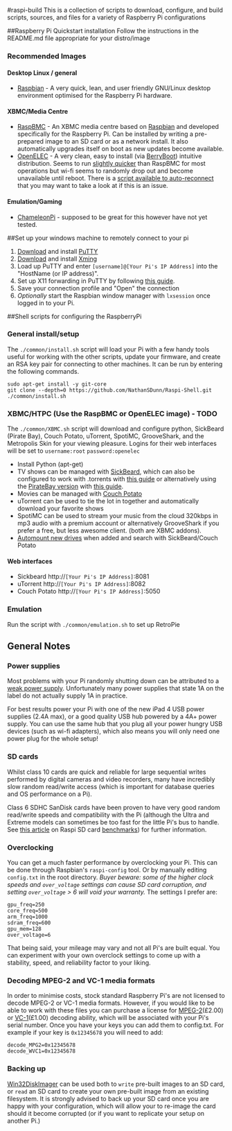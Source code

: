 #raspi-build
This is a collection of scripts to download, configure, and build scripts, sources, and files for a variety of Raspberry Pi configurations

##Raspberry Pi Quickstart installation
Follow the instructions in the README.md file appropriate for your distro/image

### Recommended Images
#### Desktop Linux / general 
* [Raspbian](http://www.raspbian.org/) - A very quick, lean, and user friendly GNU/Linux desktop environment optimised for the Raspberry Pi hardware.

#### XBMC/Media Centre
* [RaspBMC](http://www.raspbmc.com/) - An XBMC media centre based on [Raspbian](http://www.raspbian.org/) and developed specifically for the Raspberry Pi. Can be installed by writing a pre-prepared image to an SD card or as a network install. It also automatically upgrades itself on boot as new updates become available. 
* [OpenELEC](http://openelec.tv/) - A very clean, easy to install (via [BerryBoot](http://www.berryterminal.com/doku.php/berryboot)) intuitive distribution. Seems to run [slightly quicker](http://www.youtube.com/watch?v=bYfU7v_FO6U) than RaspBMC for most operations but wi-fi seems to randomly drop out and become unavailable until reboot. There is a [script available to auto-reconnect](https://github.com/meinside/raspiconfigs/blob/master/cron/wlan_check.sh) that you may want to take a look at if this is an issue.

#### Emulation/Gaming
* [ChameleonPi](http://chameleon.enging.com/) - supposed to be great for this however have not yet tested.

##Set up your windows machine to remotely connect to your pi
1. [Download](http://the.earth.li/~sgtatham/putty/latest/x86/putty-0.62-installer.exe) and install [PuTTY](http://www.chiark.greenend.org.uk/~sgtatham/putty/)
2. [Download](http://sourceforge.net/projects/xming/files/latest/download) and install [Xming](http://www.straightrunning.com/XmingNotes/)
3. Load up PuTTY and enter `[username]@[Your Pi's IP Address]` into the "HostName (or IP address)".
4. Set up X11 forwarding in PuTTY by following [this guide](http://www.math.umn.edu/systems_guide/putty_xwin32.html).
5. Save your connection profile and "Open" the connection
6. *Optionally* start the Raspbian window manager with `lxsession` once logged in to your Pi.

##Shell scripts for configuring the RaspberryPi

### General install/setup
The `./common/install.sh` script will load your Pi with a few handy tools useful for working with the other scripts, update your firmware, and create an RSA key pair for connecting to other machines. It can be run by entering the following commands.

    sudo apt-get install -y git-core
    git clone --depth=0 https://github.com/NathanSDunn/Raspi-Shell.git
    ./common/install.sh

### XBMC/HTPC (Use the RaspBMC or OpenELEC image) - TODO
The `./common/XBMC.sh` script will download and configure python, SickBeard (Pirate Bay), Couch Potato, uTorrent, SpotiMC, GrooveShark, and the Metropolis Skin for your viewing pleasure. Logins for their web interfaces will be set to `username:root` `password:openelec`

* Install Python (apt-get)
* TV shows can be managed with [SickBeard](http://sickbeard.com/), which can also be configured to work with .torrents with [this guide](http://htpc.blogg.no/1319145977_sickbeared__torrents_.html) or alternatively  using the [PirateBay version](https://github.com/mr-orange/Sick-Beard) with [this guide](http://sickbeard.com/forums/viewtopic.php?f=9&t=6605).
* Movies can be managed with [Couch Potato](https://github.com/RuudBurger/CouchPotatoServer)
* uTorrent can be used to tie the lot in together and automatically download your favorite shows
* SpotiMC can be used to stream your music from the cloud 320kbps in mp3 audio with a premium account or alternatively GrooveShark if you prefer a free, but less awesome client. (both are XBMC addons).
* [Automount new drives](https://github.com/kopfkino/raspi-config) when added and search with SickBeard/Couch Potato

#### Web interfaces
* Sickbeard http://`[Your Pi's IP Address]`:8081
* uTorrent http://`[Your Pi's IP Address]`:8082
* Couch Potato http://`[Your Pi's IP Address]`:5050

### Emulation
Run the script with `./common/emulation.sh` to set up RetroPie

## General Notes
### Power supplies
Most problems with your Pi randomly shutting down can be attributed to a [weak power supply](http://forum.stmlabs.com/showthread.php?tid=3918). Unfortunately many power supplies that state 1A on the label do not actually supply 1A in practice. 

For best results power your Pi with one of the new iPad 4 USB power supplies (2.4A max), or a good quality USB hub powered by a 4A+ power supply. You can use the same hub that you plug all your power hungry USB devices (such as wi-fi adapters), which also means you will only need one power plug for the whole setup!

### SD cards
Whilst class 10 cards are quick and reliable for large sequential writes performed by digital cameras and video recorders, many have incredibly slow random read/write access (which is important for database queries and OS performance on a Pi). 

Class 6 SDHC SanDisk cards have been proven to have very good random read/write speeds and compatibility with the Pi (although the Ultra and Extreme models can sometimes be too fast for the little Pi's bus to handle. See [this article](http://www.ardamis.com/2012/07/18/finding-a-fast-sd-card-for-the-raspberry-pi/) on Raspi SD card [benchmarks](http://www.raspberrypi.org/phpBB3/viewtopic.php?f=63&t=4076&start=75)) for further information.

### Overclocking
You can get a much faster performance by overclocking your Pi. This can be done through Raspbian's `raspi-config` tool. Or by manually editing `config.txt` in the root directory. *Buyer beware: some of the higher clock speeds and `over_voltage` settings can cause SD card corruption, and setting `over_voltage` > 6 will void your warranty.* The settings I prefer are:

    gpu_freq=250
    core_freq=500
    arm_freq=1000
    sdram_freq=600
    gpu_mem=128
    over_voltage=6

That being said, your mileage may vary and not all Pi's are built equal. You can experiment with your own overclock settings to come up with a stability, speed, and reliability factor to your liking.

### Decoding MPEG-2 and VC-1 media formats
In order to minimise costs, stock standard Raspberry Pi's are not licensed to decode MPEG-2 or VC-1 media formats. However, if you would like to be able to work with these files you can purchase a license for [MPEG-2](http://www.raspberrypi.com/mpeg-2-license-key/)(£2.00) or [VC-1](http://www.raspberrypi.com/vc-1-license-key/)(£1.00) decoding ability, which will be associated with your Pi's serial number. Once you have your keys you can add them to config.txt. For example if your key is `0x12345678` you will need to add:

    decode_MPG2=0x12345678
    decode_WVC1=0x12345678

### Backing up
[Win32DiskImager](http://sourceforge.net/projects/win32diskimager/) can be used both to `write` pre-built images to an SD card, or `read` an SD card to create your own pre-built image from an existing filesystem. It is strongly advised to back up your SD card once you are happy with your configuration, which will allow your to re-image the card should it become corrupted (or if you want to replicate your setup on another Pi.)
